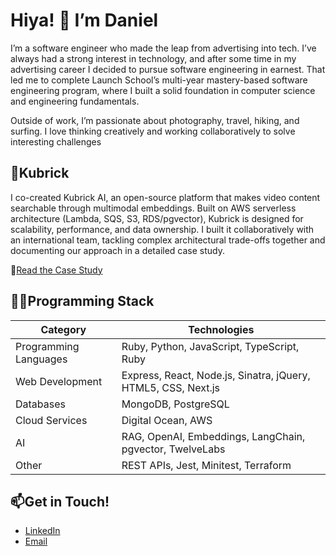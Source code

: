 # Hiya! 👋 I’m Daniel

I’m a software engineer who made the leap from advertising into tech. I’ve always had a strong interest in technology, and after some time in my advertising career I decided to pursue software engineering in earnest. That led me to complete Launch School’s multi-year mastery-based software engineering program, where I built a solid foundation in computer science and engineering fundamentals.

Outside of work, I’m passionate about photography, travel, hiking, and surfing. I love thinking creatively and working collaboratively to solve interesting challenges

## 🚀Kubrick

I co-created Kubrick AI, an open-source platform that makes video content searchable through multimodal embeddings. Built on AWS serverless architecture (Lambda, SQS, S3, RDS/pgvector), Kubrick is designed for scalability, performance, and data ownership. I built it collaboratively with an international team, tackling complex architectural trade-offs together and documenting our approach in a detailed case study.

👀[Read the Case Study](https://kubrick-ai.com/case-study/intro/) 

## **🧑‍💻Programming Stack**

| **Category** | **Technologies** |
| --- | --- |
| Programming Languages | Ruby, Python, JavaScript, TypeScript, Ruby |
| Web Development | Express, React, Node.js, Sinatra, jQuery, HTML5, CSS, Next.js |
| Databases | MongoDB, PostgreSQL |
| Cloud Services | Digital Ocean, AWS |
| AI | RAG, OpenAI, Embeddings, LangChain, pgvector, TwelveLabs |
| Other | REST APIs, Jest, Minitest, Terraform |

## 📫Get in Touch!

- [LinkedIn](https://www.linkedin.com/in/daniel-singer-aus/)
- [Email](Mailto:dansinger@pm.me)
